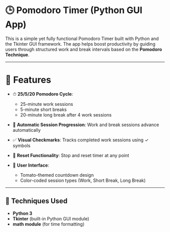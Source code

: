 # 🕒 Pomodoro Timer (Python GUI App)

This is a simple yet fully functional Pomodoro Timer built with Python and the Tkinter GUI framework. The app helps boost productivity by guiding users through structured work and break intervals based on the **Pomodoro Technique**.

---

# 🚀 Features

- ⏱ **25/5/20 Pomodoro Cycle**: 
  - 25-minute work sessions  
  - 5-minute short breaks  
  - 20-minute long break after 4 work sessions

- 🔁 **Automatic Session Progression**: Work and break sessions advance automatically

- ✅ **Visual Checkmarks**: Tracks completed work sessions using ✓ symbols

- 🔄 **Reset Functionality**: Stop and reset timer at any point

- 🎨 **User Interface**:
  - Tomato-themed countdown design  
  - Color-coded session types (Work, Short Break, Long Break)

---

## 🧰 Techniques Used

- **Python 3**
- **Tkinter** (built-in Python GUI module)
- **math module** (for time formatting) 
